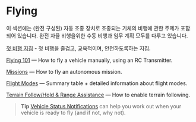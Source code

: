 # Flying

이 섹션에는 (완전 구성된) 자동 조종 장치로 조종되는 기체의 비행에 관한 주제가 포함되어 있습니다. 완전 자율 비행을위한 수동 비행과 임무 계획 모두를 다루고 있습니다.

[첫 비행 지침](../flying/first_flight_guidelines.md) - 첫 비행을 즐겁고, 교육적이며, 안전하도록하는 지침.

[Flying 101](../flying/basic_flying.md) — How to fly a vehicle manually, using an RC Transmitter.

[Missions](../flying/missions.md) — How to fly an autonomous mission.

[Flight Modes](../flight_modes/README.md) — Summary table + detailed information about flight modes.

[Terrain Follow/Hold & Range Assistance](../flying/terrain_following_holding.md) — How to enable terrain following.

> **Tip** [Vehicle Status Notifications](../getting_started/vehicle_status.md) can help you work out when your vehicle is ready to fly (and if not, why not).